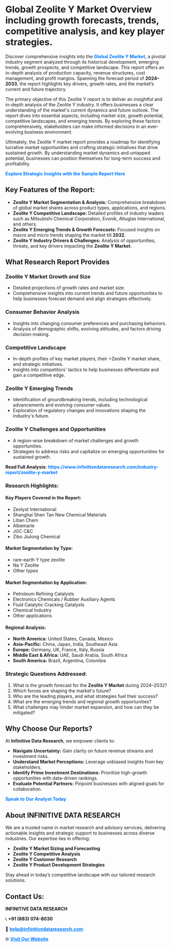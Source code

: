 <h1>Global Zeolite Y Market Overview including growth forecasts, trends, competitive analysis, and key player strategies.</h1>
<p>
Discover comprehensive insights into the 
<a href="https://www.infinitivedataresearch.com/industry-report/zeolite-y-market" rel="dofollow" style="color: #007BFF; text-decoration: none;"><strong>Global Zeolite Y Market</strong></a>, a pivotal industry segment analyzed through its historical development, emerging trends, growth prospects, and competitive landscape. This report offers an in-depth analysis of production capacity, revenue structures, cost management, and profit margins. Spanning the forecast period of <strong>2024–2033</strong>, the report highlights key drivers, growth rates, and the market’s current and future trajectory.
</p>
<p>
The primary objective of this Zeolite Y report is to deliver an insightful and in-depth analysis of the Zeolite Y industry. It offers businesses a clear understanding of the market's current dynamics and future outlook. The report dives into essential aspects, including market size, growth potential, competitive landscapes, and emerging trends. By exploring these factors comprehensively, stakeholders can make informed decisions in an ever-evolving business environment.
</p>
<p>
Ultimately, the Zeolite Y market report provides a roadmap for identifying lucrative market opportunities and crafting strategic initiatives that drive sustained growth. By understanding market dynamics and untapped potential, businesses can position themselves for long-term success and profitability.
</p>
<p>
<a href="https://www.infinitivedataresearch.com/request-sample/reportId=105878" style="color: #007BFF; text-decoration: none;"><strong>Explore Strategic Insights with the Sample Report Here</strong></a>
</p>

<h2>Key Features of the Report:</h2>
<ul>
<li><strong>Zeolite Y Market Segmentation & Analysis:</strong> Comprehensive breakdown of global market shares across product types, applications, and regions.</li>
<li><strong>Zeolite Y Competitive Landscape:</strong> Detailed profiles of industry leaders such as Mitsubishi Chemical Corporation, Evonik, Altuglas International, and others.</li>
<li><strong>Zeolite Y Emerging Trends & Growth Forecasts:</strong> Focused insights on macro and micro trends shaping the market till <strong>2032</strong>.</li>
<li><strong>Zeolite Y Industry Drivers & Challenges:</strong> Analysis of opportunities, threats, and key drivers impacting the <strong>Zeolite Y Market</strong>.</li>
</ul>

<h2>What Research Report Provides</h2>
<h3>Zeolite Y Market Growth and Size</h3>
<ul>
<li>Detailed projections of growth rates and market size.</li>
<li>Comprehensive insights into current trends and future opportunities to help businesses forecast demand and align strategies effectively.</li>
</ul>

<h3>Consumer Behavior Analysis</h3>
<ul>
<li>Insights into changing consumer preferences and purchasing behaviors.</li>
<li>Analysis of demographic shifts, evolving attitudes, and factors driving decision-making.</li>
</ul>

<h3>Competitive Landscape</h3>
<ul>
<li>In-depth profiles of key market players, their >Zeolite Y market share, and strategic initiatives.</li>
<li>Insights into competitors' tactics to help businesses differentiate and gain a competitive edge.</li>
</ul>

<h3>Zeolite Y Emerging Trends</h3>
<ul>
<li>Identification of groundbreaking trends, including technological advancements and evolving consumer values.</li>
<li>Exploration of regulatory changes and innovations shaping the industry's future.</li>
</ul>

<h3>Zeolite Y Challenges and Opportunities</h3>
<ul>
<li>A region-wise breakdown of market challenges and growth opportunities.</li>
<li>Strategies to address risks and capitalize on emerging opportunities for sustained growth.</li>
</ul>
<p><strong>Read Full Analysis:</strong> <a href="https://www.infinitivedataresearch.com/industry-report/zeolite-y-market" rel="dofollow" style="color: #007BFF; text-decoration: none;"><strong>https://www.infinitivedataresearch.com/industry-report/zeolite-y-market</strong></a></p>
<h3>Research Highlights:</h3>
<h4>Key Players Covered in the Report:</h4>
<ul><li>Zeolyst International</li><li>Shanghai Shen Tan New Chemical Materials</li><li>Litian Chem</li><li>Albemarle</li><li>JGC C&amp;C</li><li>Zibo Jiulong Chemical</li></ul>
<h4>Market Segmentation by Type:</h4>
<ul><li>rare-earth Y type zeolite</li><li>Na Y Zeolite</li><li>Other types</li></ul>
<h4>Market Segmentation by Application:</h4>
<ul><li>Petroleum Refining Catalysts</li><li>Electronics Chemicals / Rubber Auxiliary Agents</li><li>Fluid Catalytic Cracking Catalysts</li><li>Chemical Industry</li><li>Other applications</li></ul>

<h4>Regional Analysis:</h4>
<ul>
<li><strong>North America:</strong> United States, Canada, Mexico</li>
<li><strong>Asia-Pacific:</strong> China, Japan, India, Southeast Asia</li>
<li><strong>Europe:</strong> Germany, UK, France, Italy, Russia</li>
<li><strong>Middle East & Africa:</strong> UAE, Saudi Arabia, South Africa</li>
<li><strong>South America:</strong> Brazil, Argentina, Colombia</li>
</ul>

<h3>Strategic Questions Addressed:</h3>
<ol>
<li>What is the growth forecast for the <strong>Zeolite Y Market</strong> during 2024–2032?</li>
<li>Which forces are shaping the market's future?</li>
<li>Who are the leading players, and what strategies fuel their success?</li>
<li>What are the emerging trends and regional growth opportunities?</li>
<li>What challenges may hinder market expansion, and how can they be mitigated?</li>
</ol>

<h2>Why Choose Our Reports?</h2>
<p>At <strong>Infinitive Data Research</strong>, we empower clients to:</p>
<ul>
<li><strong>Navigate Uncertainty:</strong> Gain clarity on future revenue streams and investment risks.</li>
<li><strong>Understand Market Perceptions:</strong> Leverage unbiased insights from key stakeholders.</li>
<li><strong>Identify Prime Investment Destinations:</strong> Prioritize high-growth opportunities with data-driven rankings.</li>
<li><strong>Evaluate Potential Partners:</strong> Pinpoint businesses with aligned goals for collaboration.</li>
</ul>
<p><a href="https://www.infinitivedataresearch.com/industry-report/zeolite-y-market" rel="dofollow" style="color: #007BFF; text-decoration: none;"><strong>Speak to Our Analyst Today</strong></a></p>

<h2>About INFINITIVE DATA RESEARCH</h2>
<p>We are a trusted name in market research and advisory services, delivering actionable insights and strategic support to businesses across diverse industries. Our expertise lies in offering:</p>
<ul>
<li><strong>Zeolite Y Market Sizing and Forecasting</strong></li>
<li><strong>Zeolite Y Competitive Analysis</strong></li>
<li><strong>Zeolite Y Customer Research</strong></li>
<li><strong>Zeolite Y Product Development Strategies</strong></li>
</ul>
<p>Stay ahead in today’s competitive landscape with our tailored research solutions.</p>

<h2>Contact Us:</h2>
<p><strong>INFINITIVE DATA RESEARCH</strong></p>
<p>📞 <strong>+91 (883) 074-8030</strong></p>
<p>📧 <strong><a href="mailto:help@infinitivedataresearch.com" style="color: #007BFF;">help@infinitivedataresearch.com</a></strong></p>
<p>🌐 <strong><a href="https://www.infinitivedataresearch.com" rel="dofollow" style="color: #007BFF;">Visit Our Website</a></strong></p>